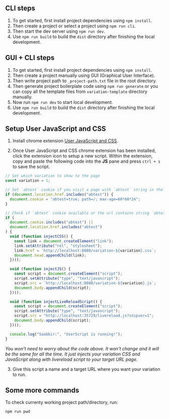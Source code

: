 ## CLI steps

1. To get started, first install project dependencies using `npm install`.
2. Then create a project or select a project using `npm run cli`.
3. Then start the dev server using `npm run dev`.
4. Use `npm run build` to build the `dist` directory after finishing the local development.

## GUI + CLI steps

1. To get started, first install project dependencies using `npm install`.
2. Then create a project manually using GUI (Graphical User Interface).
3. Then write project path to `_project-path.txt` file in the root directory.
4. Then generate project boilerplate code using `npm run generate` or you can copy all the template files from `variation-template` directory manually.
5. Now run `npm run dev` to start local development.
6. Use `npm run build` to build the `dist` directory after finishing the local development.

## Setup User JavaScript and CSS

1. Install chrome extension [User JavaScript and CSS][user-js-and-css-url].

2. Once User JavaScript and CSS chrome extension has been installed, click the extension icon to setup a new script. Within the extension, copy and paste the following code into the **JS** pane and press `ctrl + s` to save the script.

```js
// Set which variation to show to the page
const variation = 1;

// Set `abtest` cookie if you visit a page with `abtest` string in the url anywhere
if (document.location.href.includes("abtest")) {
  document.cookie = "abtest=true; path=/; max-age=60*60*24";
}

// Check if `abtest` cookie available or the url contains string `abtest`
if (
  document.cookie.includes("abtest") ||
  document.location.href.includes("abtest")
) {
  void (function injectCSS() {
    const link = document.createElement("link");
    link.setAttribute("rel", "stylesheet");
    link.href = `http://localhost:8080/variation-${variation}.css`;
    document.head.appendChild(link);
  })();

  void (function injectJS() {
    const script = document.createElement("script");
    script.setAttribute("type", "text/javascript");
    script.src = `http://localhost:8080/variation-${variation}.js`;
    document.body.appendChild(script);
  })();

  void (function injectLiveReloadScript() {
    const script = document.createElement("script");
    script.setAttribute("type", "text/javascript");
    script.src = "http://localhost:35729/livereload.js?snipver=1";
    document.body.appendChild(script);
  })();

  console.log("Saabbir:", "UserScript is running!");
}
```

_You won't need to worry about the code above. It won't change and it will be the same for all the time. It just injects your variation CSS and JavaScript along with livereload script to your target URL page._

3. Give this script a name and a target URL where you want your variation to run.

## Some more commands

To check currenty working project path/directory, run:

```sh
npm run pwd
```

<!-- MARKDOWN LINKS & IMAGES -->
<!-- https://www.markdownguide.org/basic-syntax/#reference-style-links -->

[javascript-shield]: https://img.shields.io/badge/JavaScript-323330?style=for-the-badge&logo=javascript&logoColor=F7DF1E
[nodejs-shield]: https://img.shields.io/badge/Node.js-339933?style=for-the-badge&logo=nodedotjs&logoColor=white
[webpack-shield]: https://img.shields.io/badge/Webpack-2B3A42?style=for-the-badge&logo=webpack&logoColor=#75AFCC
[user-js-and-css-shield]: https://img.shields.io/badge/Chrome%20Extension-User%20JavaScript%20and%20CSS-%23FFDD57?style=for-the-badge
[user-js-and-css-url]: https://chrome.google.com/webstore/detail/user-javascript-and-css/nbhcbdghjpllgmfilhnhkllmkecfmpld?hl=en

